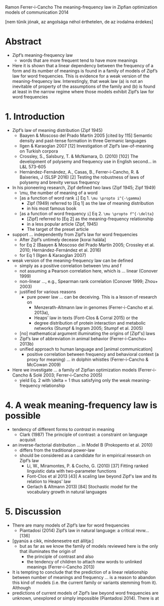 Ramon Ferrer-i-Cancho
The meaning-frequency law in Zipfian optimization models of communication
2014

[nem tűnik jónak, az angolsága néhol érthetelen, de az irodalma érdekes]

# Abstract

* Zipf’s meaning-frequency law
  * words that are more frequent tend to have more meanings
* Here it is shown that a linear dependency between the frequency of a form and
  its number of meanings is found in a family of models of Zipf’s law for word
  frequencies.  This is evidence for a weak version of the meaning-frequency
  law.  Interestingly, that weak law (a) is not an inevitable of property of
  the assumptions of the family and (b) is found at least in the narrow regime
  where those models exhibit Zipf’s law for word frequencies

# 1. Introduction

* Zipf’s law of meaning distribution (Zipf 1945)
  * Baayen & Moscoso del Prado Martín 2005 [cited by 115]
    Semantic density and past-tense formation in three Germanic languages
  * Ilgen & Karaoglan 2007 [12]
    Investigation of Zipf’s law-of-meaning on Turkish corpora
  * Crossley, S., Salsbury, T. & McNamara, D. (2010) [102]
    The development of polysemy and frequency use in English second... in L&L
    573-605
  * Hernández-Fernández, A., Casas, B., Ferrer-i-Cancho, R. & Baixeries, J
    (SLSP 2016) [2]
    Testing the robustness of laws of polysemy and brevity versus frequency
* In his pioneering research, Zipf defined two laws (Zipf 1945; Zipf 1949)
  * \mu, the number of meaning of a word
  * [as a function of word rank `i`] Eq 1.
    `\mu \propto i^{-\gamma}`
    * Zipf (1949) referred to [Eq 1] as the law of meaning distribution
    * in his most famous book
  * [as a function of word frequency `i`] Eq 2.
    `\mu \propto f^{-\delta}`
    * [Zipf] referred to [Eq 2] as the meaning-frequency relationship
    * in a less popular article (Zipf, 1945)
    * The target of the preset article
* support ...  independently from Zipf’s law for word frequencies
  * After Zipf’s untimely  decease [korai halála]
  * for Eq 2 (Baayen & Moscoso del Prado Martín 2005; Crossley et al. 2010;
    Hernández-Fernández et al. 2016)
   * for Eq 1 (Ilgen & Karaoglan 2007)
* weak version of the meaning-frequency law can be defined 
  * simply as a positive correlation between \mu and f
  * not assuming a Pearson correlation here, which is ... linear (Conover 1999)
  * non-linear ..., e.g., Spearman rank correlation (Conover 1999; Zhou+ 2003)
  * justified for various reasons
    * pure power law ... can be deceiving. This is a lesson of research on
      * Menzerath-Altmann law in genomes (Ferrer-i-Cancho et al.  2013a),
      * Heaps’ law in texts (Font-Clos & Corral 2015) or the
      * degree distribution of protein interaction and metabolic networks
        (Stumpf & Ingram 2005; Stumpf et al.  2005)
  * [no] mathematical argument illuminating the origins of [Zipf's] laws
  * Zipf’s law of abbreviation in animal behavior (Ferrer-i-Cancho+ 2013b)
  * unified approach to human language and [animal communication]
    * positive correlation between frequency and behavioral context (a proxy
      for meaning) ... in dolphin whistles (Ferrer-i-Cancho & McCowan 2009)
* Here we investigate ... a family of Zipfian optimization models
  (Ferrer-i-Cancho & Solé 2003; Ferrer-i-Cancho 2005)
  * yield Eq.  2 with \delta = 1 thus 
    satisfying only the weak meaning-frequency relationship

# 4. A weak meaning-frequency law is possible

* tendency of different forms to _contrast_ in meaning 
  * Clark (1987) The principle of contrast: a constraint on language acquisit
* an inverse-factorial distribution ... in Model B (Prokopento et al. 2010)
  * differs from the traditional power-law
  * should be considered as a candidate for in empirical research on Zipf’s law
    * Li, W., Miramontes, P. & Cocho, G. (2010) [37]
      Fitting ranked linguistic data with two-parameter functions 
    * Font-Clos et al 2013 [43]
      A scaling law beyond Zipf's law and its relation to Heaps' law 
    * Gerlach & Altmann 2013) [84]
      Stochastic model for the vocabulary growth in natural languages

# 5. Discussion

* There are many models of Zipf’s law for word frequencies 
  * Piantadosi (2014) Zipf’s law in natural language: a critical revw... [136]
* [gyanús a cikk, mindenesetre ezt állítja:]
  * but as far as we know the family of models reviewed here is the only that
  illuminates the origin of
    * the principle of contrast and also
    * the tendency of children to attach new words to unlinked meanings
      (Ferrer-i-Cancho 2013)
* It is tempting to conclude that the prediction of a linear relationship
  between number of meanings and frequency ... is a reason to abandon this kind
  of models (i.e. the current family or variants stemming from it).  Although
* predictions of current models of Zipf’s law beyond word frequencies are
  unknown, unexplored or simply impossible (Piantadosi 2014).  There is at
